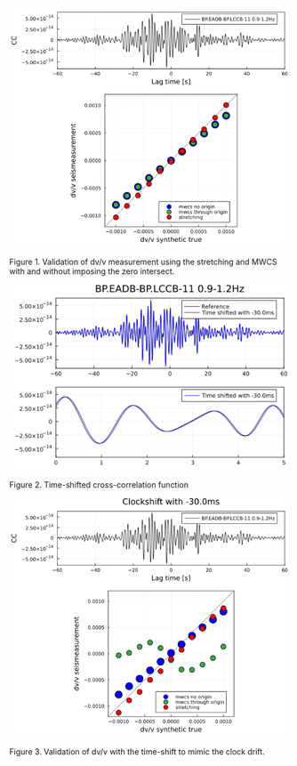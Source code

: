 <img src="seismeasurement_validation_BP.EADB-BP.LCCB-11_0.9-1.2Hz.png" alt="fig1" width="600"/>

Figure 1. Validation of dv/v measurement using the stretching and MWCS with and without imposing the zero intersect.

<img src="seismeasurement_clockshift_demo_BP.EADB-BP.LCCB-11_0.9-1.2Hz.png" alt="fig2" width="600"/>

Figure 2. Time-shifted cross-correlation function

<img src="seismeasurement_validation_clockshift_BP.EADB-BP.LCCB-11_0.9-1.2Hz_clockshift_-30.0ms.png" alt="fig3" width="600"/>

Figure 3. Validation of dv/v with the time-shift to mimic the clock drift.
